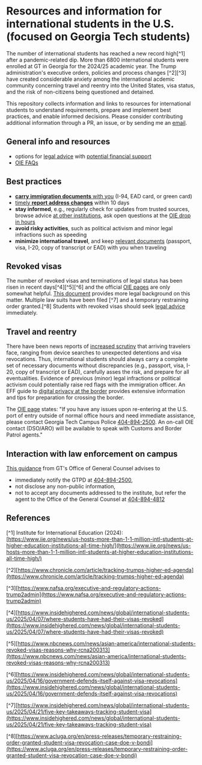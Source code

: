 # Resources and information for international students in the U.S. (focused on Georgia Tech students)

The number of international students has reached a new record high[^1] after a pandemic-related dip. More than 6800 international students were enrolled at GT in Georgia for the 2024/25 academic year.
The Trump administration's executive orders, policies and process changes [^2][^3] have created considerable anxiety among the international acdemic community concerning travel and reentry into the United States, visa status, and the risk of non-citizens being questioned and detained.

This repository collects information and links to resources for international students to understand requirements, prepare and implement best practices, and enable informed decisions. Please consider contributing additional information through a PR, an issue, or by sending me an [email](mailto:alexander.lerch@gatech.edu).

## General info and resources
* options for [legal advice](https://isss.oie.gatech.edu/content/seeking-legal-consultation-us) with [potential financial support](https://star.studentlife.gatech.edu/dean-griffin-hip-pocket-fund)
* [OIE FAQs](https://isss.oie.gatech.edu/frequently-asked-questions)

## Best practices
* [**carry immigration documents** with you](https://www.nafsa.org/professional-resources/browse-by-interest/requirements-carry-immigration-registration-document-and-report-change) (I-94, EAD card, or green card)
* [timely **report address changes**](https://www.nafsa.org/professional-resources/browse-by-interest/requirements-carry-immigration-registration-document-and-report-change) within 10 days
* **stay informed**, e.g., regularly check for updates from trusted sources, browse advice [at other institutions](https://internationaloffice.berkeley.edu/), ask open questions at the [OIE drop in hours](https://isss.oie.gatech.edu/)
* **avoid risky activities**, such as political activism and minor legal infractions such as speeding
* **minimize international travel**, and keep [relevant documents](https://isss.oie.gatech.edu/content/travel) (passport, visa, I-20, copy of transcript or EAD) with you when traveling

## Revoked visas
The number of revoked visas and terminations of legal status has been risen in recent days[^4][^5][^6] and the official [OIE pages](https://isss.oie.gatech.edu/content/visa-revocation) are only somewhat helpful. [This document](https://pennstatelaw.psu.edu/sites/default/files/newFact%20sheet%20for%20international%20students%20FINAL%20VERSION%5B63%5D.pdf) provides more legal background on this matter. Multiple law suits have been filed [^7] and a temporary restraining order granted.[^8] Students with revoked visas should seek [legal advice](https://isss.oie.gatech.edu/content/seeking-legal-consultation-us) immediately.



## Travel and reentry
There have been news reports of [increased scrutiny](https://www.nbcnews.com/news/world/trump-immigration-detained-visitors-border-search-device-visa-passport-rcna197736) that arriving travelers face, ranging from device searches to unexpected detentions and visa revocations. Thus, international students should always carry a complete set of necessary documents without discrepancies (e.g., passport, visa, I-20, copy of transcript or EAD), carefully asses the risk, and prepare for all eventualities. Evidence of previous (minor) legal infractions or political activism could potentially raise red flags with the immigration officer. An EFF guide to [digital privacy at the border](https://www.eff.org/wp/digital-privacy-us-border-2017#part-3) provides extensive information and tips for preparation for crossing the border. 

The [OIE page](https://isss.oie.gatech.edu/content/travel) states: "If you have any issues upon re-entering at the U.S. port of entry outside of normal office hours and need immediate assistance, please contact Georgia Tech Campus Police [404-894-2500](tel:4048942500). An on-call OIE contact (DSO/ARO) will be available to speak with Customs and Border Patrol agents."

    
## Interaction with law enforcement on campus
[This guidance](https://generalcounsel.gatech.edu/guidance-interacting-law-enforcement-agents-campus) from GT's Office of General Counsel advises to 
- immediately notify the GTPD at [404-894-2500](tel:4048942500),
- not disclose any non-public information,
- not to accept any documents addressed to the institute, but refer the agent to the Office of the General Counsel at [404-894-4812](tel:4048944812) 


## References
[^1] Institute for International Education (2024): [https://www.iie.org/news/us-hosts-more-than-1-1-million-intl-students-at-higher-education-institutions-all-time-high/](https://www.iie.org/news/us-hosts-more-than-1-1-million-intl-students-at-higher-education-institutions-all-time-high/)

[^2][https://www.chronicle.com/article/tracking-trumps-higher-ed-agenda](https://www.chronicle.com/article/tracking-trumps-higher-ed-agenda)

[^3][https://www.nafsa.org/executive-and-regulatory-actions-trump2admin](https://www.nafsa.org/executive-and-regulatory-actions-trump2admin)

[^4][https://www.insidehighered.com/news/global/international-students-us/2025/04/07/where-students-have-had-their-visas-revoked](https://www.insidehighered.com/news/global/international-students-us/2025/04/07/where-students-have-had-their-visas-revoked)

[^5][https://www.nbcnews.com/news/asian-america/international-students-revoked-visas-reasons-why-rcna200313](https://www.nbcnews.com/news/asian-america/international-students-revoked-visas-reasons-why-rcna200313)

[^6][https://www.insidehighered.com/news/global/international-students-us/2025/04/16/government-defends-itself-against-visa-revocations](https://www.insidehighered.com/news/global/international-students-us/2025/04/16/government-defends-itself-against-visa-revocations)

[^7][https://www.insidehighered.com/news/global/international-students-us/2025/04/21/five-key-takeaways-tracking-student-visa](https://www.insidehighered.com/news/global/international-students-us/2025/04/21/five-key-takeaways-tracking-student-visa)

[^8][https://www.acluga.org/en/press-releases/temporary-restraining-order-granted-student-visa-revocation-case-doe-v-bondi](https://www.acluga.org/en/press-releases/temporary-restraining-order-granted-student-visa-revocation-case-doe-v-bondi)

